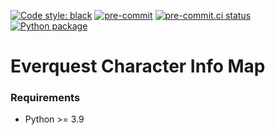 [![Code style: black](https://img.shields.io/badge/code%20style-black-000000.svg)](https://github.com/psf/black)
[![pre-commit](https://img.shields.io/badge/pre--commit-enabled-brightgreen?logo=pre-commit&logoColor=white)](https://github.com/pre-commit/pre-commit)
[![pre-commit.ci status](https://results.pre-commit.ci/badge/github/Preocts/eqcharinfo/main.svg)](https://results.pre-commit.ci/latest/github/Preocts/eqcharinfo/main)
[![Python package](https://github.com/Preocts/eqcharinfo/actions/workflows/python-tests.yml/badge.svg?branch=main)](https://github.com/Preocts/eqcharinfo/actions/workflows/python-tests.yml)

# Everquest Character Info Map

### Requirements
- Python >= 3.9
